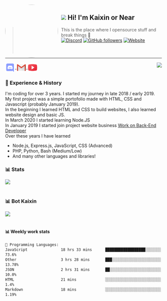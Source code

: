 <!-- ## Hi! I'm Kaixin or Near 🖐️ -->

<img width="170" height="170" align="left" style="float: left; margin: 0 10px 0 0; border-radius: 50%;" src="https://avatars.githubusercontent.com/u/48685463?v=4">  

## <img src="https://raw.githubusercontent.com/igorkowalczyk/igorkowalczyk/master/src/images/wave.gif" width="27px"> Hi! I'm Kaixin or Near
> This is the place where I opensource stuff and break things :rofl:<br>
[![Discord](https://img.shields.io/discord/853258897321361427?label=chat&logo=discord&logoColor=cyan&style=flat-square)](https://discord.gg/kairj)
[![GitHub followers](https://img.shields.io/github/followers/GarudaID?color=333&label=Follow&logo=github&logoColor=fff&style=flat-square)](https://github.com/GarudaID?tab=followers)
[![Website](https://img.shields.io/website?down_color=red&down_message=offline&label=website&logo=firefox&logoColor=green&style=flat-square&up_color=green&up_message=online&url=zone-id.my.id)](https://zone-id.my.id/)
<br><br><br>

---

<a href="https://discord.com/users/544164729354977282">
 <img src="https://lanyard-profile-readme.vercel.app/api/447411230098063362" align="right" />
</a>

<p align="left">
 <a href="https://discord.com/users/447411230098063362" target="_blank">
  <img src="https://github.com/igorkowalczyk/igorkowalczyk/blob/master/src/images/readme/discord.svg" alt="Discord" width="32" align="center"/>
 </a>
 <a href="mailto:baharudinkorret@gmail.com" target="_blank">
  <img src="https://github.com/igorkowalczyk/igorkowalczyk/blob/master/src/images/readme/gmail.svg" alt="Email" width="32" align="center"/>
 </a>
 <a href="https://www.youtube.com/channel/UCB3gIvJ7isyfzlaq8QTcICw" target="_blank">
  <img src="https://github.com/igorkowalczyk/igorkowalczyk/blob/master/src/images/readme/youtube.svg" alt="YouTube" width="32" align="center"/>
 </a>
 <!--<a href="https://wakatime.com/@Majonezexe" target="_blank">
  <img src="https://github.com/igorkowalczyk/igorkowalczyk/blob/master/src/images/readme/wakatime.svg" alt="Wakatime" width="32" align="center"/>
 </a>-->
</p>

### 💪 Experience & History
I'm coding for over 3 years. I started my journey in late 2018 / early 2019.<br>
My first project was a simple portofolio made with HTML, CSS and Javascript (probably January 2019).<br>
In the beginning I learned HTML and CSS to build websites, I also learned website design and basic JS.<br>
In March 2020 I started learning Node.JS<br>
In January 2019 I started join project website business [Work on Back-End Developer](https://www.jangkargroups.co.id/) <br>
Over these years I have learned
 * Node.js, Express.js, JavaScript, CSS (Advanced)
 * PHP, Python, Bash (Medium/Low)
 * And many other languages and libraries!

### 📊 Stats

<a href="https://github.com/GarudaID/GarudaID">
<img src="https://github-readme-stats.vercel.app/api/top-langs/?username=GarudaID&title_color=ffffff&text_color=c9cacc&hide=html&icon_color=2bbc8a&bg_color=161b22&layout=compact&hide_border=true"/>
</a>
<br><br>

### 📊 Bot Kaixin

<a href="https://top.gg/bot/904032472755499099">
  <img src="https://top.gg/api/widget/904032472755499099.svg"/>
</a>
<br><br>

#### 📊 Weekly work stats 

```text
💬 Programming Languages: 
JavaScript               18 hrs 33 mins      ██████████████████░░░░░░░   73.6% 
Other                    3 hrs 28 mins       ███░░░░░░░░░░░░░░░░░░░░░░   13.78% 
JSON                     2 hrs 31 mins       ██░░░░░░░░░░░░░░░░░░░░░░░   10.0% 
HTML                     21 mins             ░░░░░░░░░░░░░░░░░░░░░░░░░   1.4% 
Markdown                 18 mins             ░░░░░░░░░░░░░░░░░░░░░░░░░   1.19%
